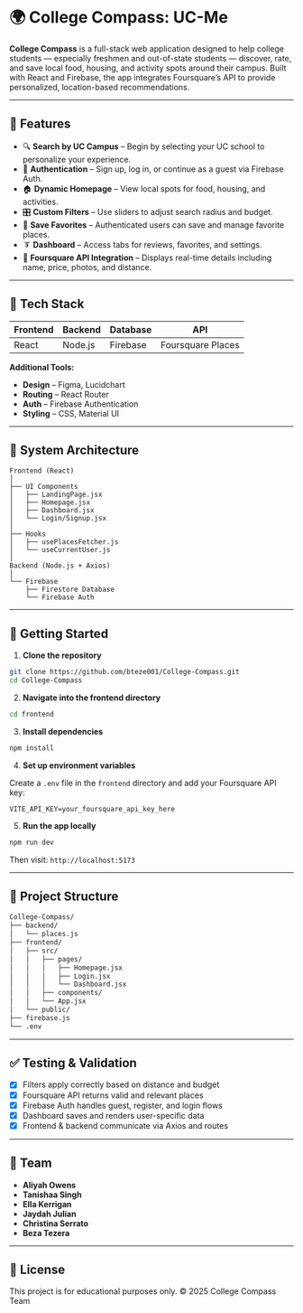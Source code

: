 # 🌍 College Compass: UC-Me

**College Compass** is a full-stack web application designed to help college students — especially freshmen and out-of-state students — discover, rate, and save local food, housing, and activity spots around their campus. Built with React and Firebase, the app integrates Foursquare’s API to provide personalized, location-based recommendations.

---

## 🚀 Features

- 🔍 **Search by UC Campus** – Begin by selecting your UC school to personalize your experience.
- 👤 **Authentication** – Sign up, log in, or continue as a guest via Firebase Auth.
- 🏠 **Dynamic Homepage** – View local spots for food, housing, and activities.
- 🎛️ **Custom Filters** – Use sliders to adjust search radius and budget.
- 📂 **Save Favorites** – Authenticated users can save and manage favorite places.
- 🨭 **Dashboard** – Access tabs for reviews, favorites, and settings.
- 📡 **Foursquare API Integration** – Displays real-time details including name, price, photos, and distance.

---

## 🩵 Tech Stack

| Frontend  | Backend | Database | API              |
|-----------|---------|----------|------------------|
| React     | Node.js | Firebase | Foursquare Places |

**Additional Tools:**
- **Design** – Figma, Lucidchart  
- **Routing** – React Router  
- **Auth** – Firebase Authentication  
- **Styling** – CSS, Material UI

---

## 🧰 System Architecture

```
Frontend (React)
│
├── UI Components
│   ├── LandingPage.jsx
│   ├── Homepage.jsx
│   ├── Dashboard.jsx
│   └── Login/Signup.jsx
│
├── Hooks
│   ├── usePlacesFetcher.js
│   └── useCurrentUser.js
│
Backend (Node.js + Axios)
│
└── Firebase
    ├── Firestore Database
    └── Firebase Auth
```

---

## 🔧 Getting Started

1. **Clone the repository**

```bash
git clone https://github.com/bteze001/College-Compass.git
cd College-Compass
```

2. **Navigate into the frontend directory**

```bash
cd frontend
```

3. **Install dependencies**

```bash
npm install
```

4. **Set up environment variables**

Create a `.env` file in the `frontend` directory and add your Foursquare API key:

```
VITE_API_KEY=your_foursquare_api_key_here
```

5. **Run the app locally**

```bash
npm run dev
```

Then visit: `http://localhost:5173`

---

## 📂 Project Structure

```bash
College-Compass/
├── backend/
│   └── places.js
├── frontend/
│   ├── src/
│   │   ├── pages/
│   │   │   ├── Homepage.jsx
│   │   │   ├── Login.jsx
│   │   │   └── Dashboard.jsx
│   │   ├── components/
│   │   └── App.jsx
│   └── public/
├── firebase.js
└── .env
```

---

## ✅ Testing & Validation

- [x] Filters apply correctly based on distance and budget
- [x] Foursquare API returns valid and relevant places
- [x] Firebase Auth handles guest, register, and login flows
- [x] Dashboard saves and renders user-specific data
- [x] Frontend & backend communicate via Axios and routes

---

## 👥 Team

- **Aliyah Owens**  
- **Tanishaa Singh**  
- **Ella Kerrigan**  
- **Jaydah Julian**  
- **Christina Serrato**  
- **Beza Tezera**

---

## 📌 License

This project is for educational purposes only. © 2025 College Compass Team
